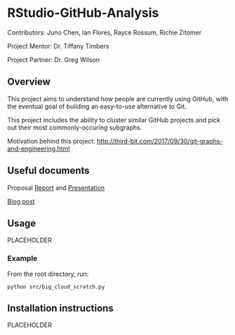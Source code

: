 # RStudio-GitHub-Analysis

Contributors: Juno Chen, Ian Flores, Rayce Rossum, Richie Zitomer

Project Mentor: Dr. Tiffany Timbers

Project Partner: Dr. Greg Wilson

## Overview
This project aims to understand how people are currently using GitHub, with the eventual goal of building an easy-to-use alternative to Git.

This project includes the ability to cluster similar GitHub projects and pick out their most commonly-occuring subgraphs.

Motivation behind this project: http://third-bit.com/2017/09/30/git-graphs-and-engineering.html

## Useful documents

Proposal [Report](https://github.com/UBC-MDS/RStudio-GitHub-Analysis/blob/master/docs/proposal_report_final.pdf) and [Presentation](https://github.com/UBC-MDS/RStudio-GitHub-Analysis/blob/master/docs/proposal_presentation.html)

[Blog post](https://ubc-mds.github.io/RStudio-GitHub-Analysis/)

## Usage
PLACEHOLDER 

### Example
From the root directory, run: 

```{bash}
python src/big_cloud_scratch.py
```

## Installation instructions
PLACEHOLDER